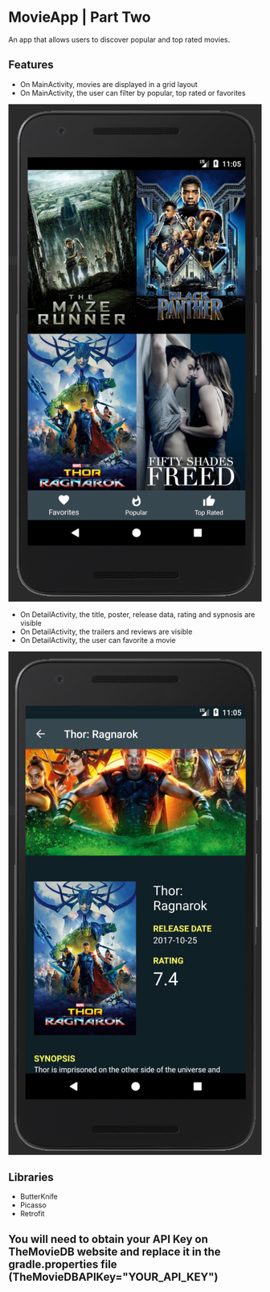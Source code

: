 # MovieApp | Part Two
An app that allows users to discover popular and top rated movies.

## Features
- On MainActivity, movies are displayed in a grid layout
- On MainActivity, the user can filter by popular, top rated or favorites

![Homepage](https://github.com/SonyaMoisset/MovieApp_AND/blob/master/homepage.png)

- On DetailActivity, the title, poster, release data, rating and sypnosis are visible
- On DetailActivity, the trailers and reviews are visible
- On DetailActivity, the user can favorite a movie

![Homepage](https://github.com/SonyaMoisset/MovieApp_AND/blob/master/detailpage.png)

## Libraries
- ButterKnife
- Picasso
- Retrofit

## You will need to obtain your API Key on TheMovieDB website and replace it in the gradle.properties file (TheMovieDBAPIKey="YOUR_API_KEY")
